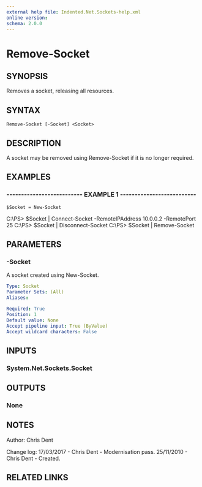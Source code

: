 ```yaml
---
external help file: Indented.Net.Sockets-help.xml
online version: 
schema: 2.0.0
---
```


# Remove-Socket

## SYNOPSIS
Removes a socket, releasing all resources.

## SYNTAX

```
Remove-Socket [-Socket] <Socket>
```

## DESCRIPTION
A socket may be removed using Remove-Socket if it is no longer required.

## EXAMPLES

### -------------------------- EXAMPLE 1 --------------------------
```
$Socket = New-Socket
```

C:\PS\> $Socket | Connect-Socket -RemoteIPAddress 10.0.0.2 -RemotePort 25
C:\PS\> $Socket | Disconnect-Socket
C:\PS\> $Socket | Remove-Socket

## PARAMETERS

### -Socket
A socket created using New-Socket.

```yaml
Type: Socket
Parameter Sets: (All)
Aliases: 

Required: True
Position: 1
Default value: None
Accept pipeline input: True (ByValue)
Accept wildcard characters: False
```

## INPUTS

### System.Net.Sockets.Socket

## OUTPUTS

### None

## NOTES
Author: Chris Dent

Change log:
  17/03/2017 - Chris Dent - Modernisation pass.
  25/11/2010 - Chris Dent - Created.

## RELATED LINKS

